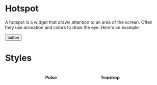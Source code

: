 # Hotspot

A hotspot is a widget that draws attention to an area of the screen. Often they use animation and colors to draw the eye. Here's an example:

<div class="example">
  <button id="hotspot-button">button</button>
</div>

# Styles

<div class="styles">
  <Card>
    <h4>Pulse</h4>
    <div id="pulse" class="style-demo"></div>
  </Card>
  <Card>
    <h4>Teardrop</h4>
    <div id="teardrop" class="style-demo"></div>
  </Card>
</div>

<script>
  const popperArgs = {
    placement: 'left',
    modifiers: {
      offset: {
        enabled: true,
        offset: '0,-50%r',
      },
    },
  };

  export default {
    props: ['slot-key'],
    data: () => ({
      destroyables: [],
    }),
    mounted() {
      this.destroyables.push(new OnboardistUI.Hotspot({
        attach: document.querySelector('#hotspot-button'),
        placement: 'top-end',
      }));

      this.destroyables.push(new OnboardistUI.Hotspot({
        attach: '#pulse',
        style: 'pulse',
        ...popperArgs,
      }));

      this.destroyables.push(new OnboardistUI.Hotspot({
        attach: '#teardrop',
        style: 'teardrop',
        ...popperArgs,
      }));
    },
    destroyed() {
      this.destroyables.forEach(x => x.destroy());
    },
  }
</script>
<style lang="less">
.styles {
  display: flex;
  flex-direction: row;
  justify-content: space-evenly;

  .md-card, .md-card .card-content {
    text-align: center;
  }
}

.style-demo {
  width: 50px;
  height: 50px;
  display: inline-block;
}
</style>
